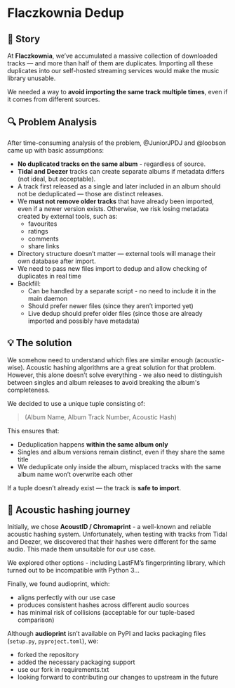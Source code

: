 # Flaczkownia Dedup

## 📖 Story

At **Flaczkownia**, we’ve accumulated a massive collection of downloaded tracks — and more than half of them are duplicates.
Importing all these duplicates into our self-hosted streaming services would make the music library unusable.

We needed a way to **avoid importing the same track multiple times**, even if it comes from different sources.


## 🔍 Problem Analysis

After time-consuming analysis of the problem, @JuniorJPDJ and @loobson came up with basic assumptions:
- **No duplicated tracks on the same album** - regardless of source.
- **Tidal and Deezer** tracks can create separate albums if metadata differs (not ideal, but acceptable).
- A track first released as a single and later included in an album should not be deduplicated — those are distinct releases.
- We **must not remove older tracks** that have already been imported, even if a newer version exists. Otherwise, we risk losing metadata created by external tools, such as:
  - favourites
  - ratings
  - comments
  - share links
- Directory structure doesn’t matter — external tools will manage their own database after import.
- We need to pass new files import to dedup and allow checking of duplicates in real time
- Backfill:
  - Can be handled by a separate script - no need to include it in the main daemon
  - Should prefer newer files (since they aren’t imported yet)
  - Live dedup should prefer older files (since those are already imported and possibly have metadata)


## 💡 The solution

We somehow need to understand which files are similar enough (acoustic-wise). Acoustic hashing algorithms are a great solution for that problem.
However, this alone doesn’t solve everything - we also need to distinguish between singles and album releases to avoid breaking the album's completeness.

We decided to use a unique tuple consisting of:
> (Album Name, Album Track Number, Acoustic Hash)

This ensures that:
- Deduplication happens **within the same album only**
- Singles and album versions remain distinct, even if they share the same title
- We deduplicate only inside the album, misplaced tracks with the same album name won’t overwrite each other

If a tuple doesn’t already exist — the track is **safe to import**.

## 🧠 Acoustic hashing journey

Initially, we chose **AcoustID / Chromaprint** - a well-known and reliable acoustic hashing system. Unfortunately, when testing with tracks from Tidal and Deezer, we discovered that their hashes were different for the same audio. This made them unsuitable for our use case.

We explored other options - including LastFM’s fingerprinting library, which turned out to be incompatible with Python 3...

Finally, we found audioprint, which:
- aligns perfectly with our use case
- produces consistent hashes across different audio sources
- has minimal risk of collisions (acceptable for our tuple-based comparison)

Although **audioprint** isn’t available on PyPI and lacks packaging files (`setup.py`, `pyproject.toml`), we:
- forked the repository
- added the necessary packaging support
- use our fork in requirements.txt
- looking forward to contributing our changes to upstream in the future